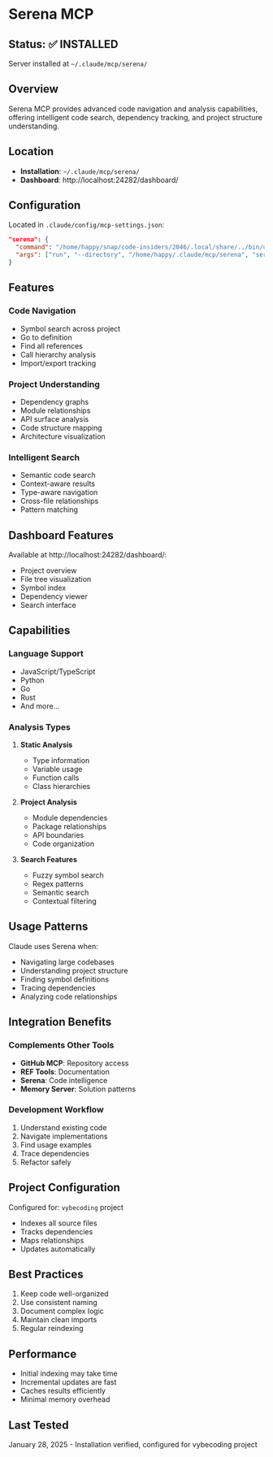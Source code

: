 # Serena MCP

## Status: ✅ INSTALLED

Server installed at `~/.claude/mcp/serena/`

## Overview

Serena MCP provides advanced code navigation and analysis capabilities, offering intelligent code search, dependency tracking, and project structure understanding.

## Location

- **Installation**: `~/.claude/mcp/serena/`
- **Dashboard**: http://localhost:24282/dashboard/

## Configuration

Located in `.claude/config/mcp-settings.json`:
```json
"serena": {
  "command": "/home/happy/snap/code-insiders/2046/.local/share/../bin/uv",
  "args": ["run", "--directory", "/home/happy/.claude/mcp/serena", "serena-mcp-server", "--project", "vybecoding"]
}
```

## Features

### Code Navigation
- Symbol search across project
- Go to definition
- Find all references
- Call hierarchy analysis
- Import/export tracking

### Project Understanding
- Dependency graphs
- Module relationships
- API surface analysis
- Code structure mapping
- Architecture visualization

### Intelligent Search
- Semantic code search
- Context-aware results
- Type-aware navigation
- Cross-file relationships
- Pattern matching

## Dashboard Features

Available at http://localhost:24282/dashboard/:
- Project overview
- File tree visualization
- Symbol index
- Dependency viewer
- Search interface

## Capabilities

### Language Support
- JavaScript/TypeScript
- Python
- Go
- Rust
- And more...

### Analysis Types
1. **Static Analysis**
   - Type information
   - Variable usage
   - Function calls
   - Class hierarchies

2. **Project Analysis**
   - Module dependencies
   - Package relationships
   - API boundaries
   - Code organization

3. **Search Features**
   - Fuzzy symbol search
   - Regex patterns
   - Semantic search
   - Contextual filtering

## Usage Patterns

Claude uses Serena when:
- Navigating large codebases
- Understanding project structure
- Finding symbol definitions
- Tracing dependencies
- Analyzing code relationships

## Integration Benefits

### Complements Other Tools
- **GitHub MCP**: Repository access
- **REF Tools**: Documentation
- **Serena**: Code intelligence
- **Memory Server**: Solution patterns

### Development Workflow
1. Understand existing code
2. Navigate implementations
3. Find usage examples
4. Trace dependencies
5. Refactor safely

## Project Configuration

Configured for: `vybecoding` project
- Indexes all source files
- Tracks dependencies
- Maps relationships
- Updates automatically

## Best Practices

1. Keep code well-organized
2. Use consistent naming
3. Document complex logic
4. Maintain clean imports
5. Regular reindexing

## Performance

- Initial indexing may take time
- Incremental updates are fast
- Caches results efficiently
- Minimal memory overhead

## Last Tested

January 28, 2025 - Installation verified, configured for vybecoding project